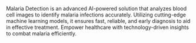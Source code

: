 Malaria Detection is an advanced AI-powered solution that analyzes blood cell images to identify malaria infections accurately. Utilizing cutting-edge machine learning models, it ensures fast, reliable, and early diagnosis to aid in effective treatment. Empower healthcare with technology-driven insights to combat malaria efficiently.
